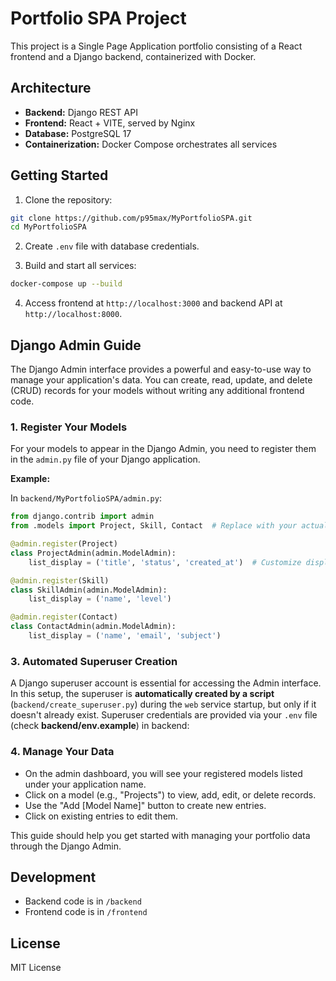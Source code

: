 # Portfolio SPA Project

This project is a Single Page Application portfolio consisting of a React frontend and a Django backend, containerized with Docker.

## Architecture

- **Backend:** Django REST API
- **Frontend:** React + VITE, served by Nginx
- **Database:** PostgreSQL 17
- **Containerization:** Docker Compose orchestrates all services


## Getting Started

1. Clone the repository:

```bash
git clone https://github.com/p95max/MyPortfolioSPA.git
cd MyPortfolioSPA
```

2. Create `.env` file with database credentials.

3. Build and start all services:

```bash
docker-compose up --build
```

4. Access frontend at `http://localhost:3000` and backend API at `http://localhost:8000`.


## Django Admin Guide

The Django Admin interface provides a powerful and easy-to-use way to manage your application's data. You can create, read, update, and delete (CRUD) records for your models without writing any additional frontend code.

### 1. Register Your Models

For your models to appear in the Django Admin, you need to register them in the `admin.py` file of your Django application.

**Example:**

In `backend/MyPortfolioSPA/admin.py`:

```python
from django.contrib import admin
from .models import Project, Skill, Contact  # Replace with your actual models

@admin.register(Project)
class ProjectAdmin(admin.ModelAdmin):
    list_display = ('title', 'status', 'created_at')  # Customize displayed fields

@admin.register(Skill)
class SkillAdmin(admin.ModelAdmin):
    list_display = ('name', 'level')

@admin.register(Contact)
class ContactAdmin(admin.ModelAdmin):
    list_display = ('name', 'email', 'subject')
```

### 3. Automated Superuser Creation

A Django superuser account is essential for accessing the Admin interface. In this setup, the superuser is **automatically created by a script** (`backend/create_superuser.py`) during the `web` service startup, but only if it doesn't already exist.
Superuser credentials are provided via your `.env` file (check **backend/env.example**) in backend:


### 4. Manage Your Data

- On the admin dashboard, you will see your registered models listed under your application name.
- Click on a model (e.g., "Projects") to view, add, edit, or delete records.
- Use the "Add [Model Name]" button to create new entries.
- Click on existing entries to edit them.

This guide should help you get started with managing your portfolio data through the Django Admin.

## Development

- Backend code is in `/backend`
- Frontend code is in `/frontend`

## License

MIT License
